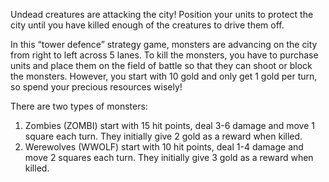 Undead creatures are attacking the city! Position your units to protect the city until you have killed enough of the creatures to drive them off.

In this “tower defence” strategy game, monsters are advancing on the city from right to left across 5 lanes. To kill the monsters, you have to purchase units and place them on the field of battle so that they can shoot or block the monsters. However, you start with 10 gold and only get 1 gold per turn, so spend your precious resources wisely!

There are two types of monsters:
1. Zombies (ZOMBI) start with 15 hit points, deal 3-6 damage and move 1 square each turn. They initially give 2 gold as a reward when killed.
2. Werewolves (WWOLF) start with 10 hit points, deal 1-4 damage and move 2 squares each turn. They initially give 3 gold as a reward when killed.
